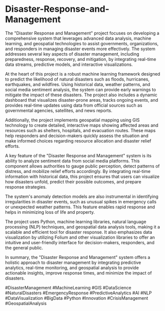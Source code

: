 # Disaster-Response-and-Management

The "Disaster Response and Management" project focuses on developing a comprehensive system that leverages advanced data analysis, machine learning, and geospatial technologies to assist governments, organizations, and responders in managing disaster events more effectively. The system addresses several key aspects of disaster management, including preparedness, response, recovery, and mitigation, by integrating real-time data streams, predictive models, and interactive visualizations.

At the heart of this project is a robust machine learning framework designed to predict the likelihood of natural disasters such as floods, hurricanes, earthquakes, and wildfires. Using historical data, weather patterns, and social media sentiment analysis, the system can provide early warnings to mitigate the impact of these disasters. The project also includes a dynamic dashboard that visualizes disaster-prone areas, tracks ongoing events, and provides real-time updates using data from official sources such as governmental agencies, satellites, and news reports.

Additionally, the project implements geospatial mapping using GIS technology to create detailed, interactive maps showing affected areas and resources such as shelters, hospitals, and evacuation routes. These maps help responders and decision-makers quickly assess the situation and make informed choices regarding resource allocation and disaster relief efforts.

A key feature of the "Disaster Response and Management" system is its ability to analyze sentiment data from social media platforms. This component allows authorities to gauge public perception, detect patterns of distress, and mobilize relief efforts accordingly. By integrating real-time information with historical data, this project ensures that users can visualize how disasters unfold, predict their possible outcomes, and prepare response strategies.

The system's anomaly detection models are also instrumental in identifying irregularities in disaster events, such as unusual spikes in emergency calls or unexpected weather patterns. This feature enables rapid response and helps in minimizing loss of life and property.

The project uses Python, machine learning libraries, natural language processing (NLP) techniques, and geospatial data analysis tools, making it a scalable and efficient tool for disaster response. It also emphasizes data visualization by utilizing Folium and other visualization libraries to offer an intuitive and user-friendly interface for decision-makers, responders, and the general public.

In summary, the "Disaster Response and Management" system offers a holistic approach to disaster management by integrating predictive analytics, real-time monitoring, and geospatial analysis to provide actionable insights, improve response times, and minimize the impact of disasters.

#DisasterManagement #MachineLearning #GIS #DataScience #NaturalDisasters #EmergencyResponse #PredictiveAnalytics #AI #NLP #DataVisualization #BigData #Python #Innovation #CrisisManagement #GeospatialAnalysis

